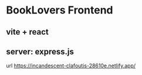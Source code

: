 # BookLovers Frontend

## vite + react

## server: express.js


 url https://incandescent-clafoutis-28610e.netlify.app/
